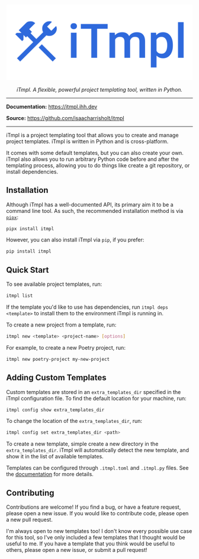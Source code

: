 ![iTmpl Logo](./static/images/itmpl-logo.png)

<p align="center">
    <em>iTmpl. A flexible, powerful project templating tool, written in Python.</em>
</p>

---

**Documentation:** <https://itmpl.ihh.dev>

**Source:** <https://github.com/isaacharrisholt/itmpl>

---

iTmpl is a project templating tool that allows you to create and manage project
templates. iTmpl is written in Python and is cross-platform.

It comes with some default templates, but you can also create your own. iTmpl
also allows you to run arbitrary Python code before and after the templating
process, allowing you to do things like create a git repository, or install
dependencies.

## Installation

Although iTmpl has a well-documented API, its primary aim it to be a command
line tool. As such, the recommended installation method is via
[`pipx`](https://pypa.github.io/pipx/):

```bash
pipx install itmpl
```

However, you can also install iTmpl via `pip`, if you prefer:

```bash
pip install itmpl
```

## Quick Start

To see available project templates, run:

```bash
itmpl list
```

If the template you'd like to use has dependencies, run `itmpl deps <template>`
to install them to the environment iTmpl is running in.

To create a new project from a template, run:

```bash
itmpl new <template> <project-name> [options]
```

For example, to create a new Poetry project, run:

```bash
itmpl new poetry-project my-new-project
```

## Adding Custom Templates

Custom templates are stored in an `extra_templates_dir` specified in the iTmpl
configuration file. To find the default location for your machine, run:

```bash
itmpl config show extra_templates_dir
```

To change the location of the `extra_templates_dir`, run:

```bash
itmpl config set extra_templates_dir <path>
```

To create a new template, simple create a new directory in the
`extra_templates_dir`. iTmpl will automatically detect the new template, and
show it in the list of available templates.

Templates can be configured through `.itmpl.toml` and `.itmpl.py` files. See
the [documentation](./using_custom_templates.md) for more details.

## Contributing

Contributions are welcome! If you find a bug, or have a feature request, please
open a new issue. If you would like to contribute code, please open a new pull
request.

I'm always open to new templates too! I don't know every possible use case for
this tool, so I've only included a few templates that I thought would be useful
to me. If you have a template that you think would be useful to others, please
open a new issue, or submit a pull request!